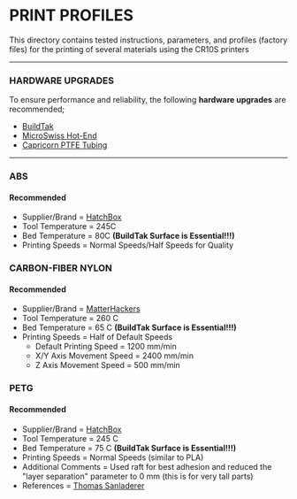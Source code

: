 # PRINT PROFILES
This directory contains tested instructions, parameters, and profiles (factory files) for the printing of several materials using the CR10S printers

---
### HARDWARE UPGRADES
To ensure performance and reliability, the following **hardware upgrades** are recommended;
* [BuildTak](https://www.buildtak.com/product/buildtak-3d-printing-surface/)
* [MicroSwiss Hot-End](https://store.micro-swiss.com/collections/creality-cr-10/products/all-metal-hotend-kit-for-cr-10)
* [Capricorn PTFE Tubing](https://store.micro-swiss.com/collections/creality-cr-10/products/capricorn-xs-bowden-tubing)

---
### ABS
#### Recommended
* Supplier/Brand              = [HatchBox](https://www.amazon.com/HATCHBOX-3D-Filament-Dimensional-Accuracy/dp/B00J0H8EWA)
* Tool Temperature            = 245C
* Bed Temperature             =  80C **(BuildTak Surface is Essential!!!)**
* Printing Speeds             = Normal Speeds/Half Speeds for Quality

### CARBON-FIBER NYLON
#### Recommended
* Supplier/Brand               = [MatterHackers](https://www.matterhackers.com/store/3d-printer-filament/nylonx-carbon-fiber-nylon-filament-1.75mm)
* Tool Temperature             = 260   C
* Bed Temperature              =  65   C **(BuildTak Surface is Essential!!!)**
* Printing Speeds              = Half of Default Speeds
  * Default Printing Speed     = 1200  mm/min
  * X/Y Axis Movement Speed    = 2400  mm/min
  * Z Axis Movement Speed      = 500   mm/min

### PETG
#### Recommended
* Supplier/Brand               = [HatchBox](https://www.amazon.com/HATCHBOX-3D-Filament-Dimensional-Accuracy/dp/B07GH684RC/ref=sr_1_2?s=industrial&ie=UTF8&qid=1538155625&sr=1-2&keywords=hatchbox+petg)
* Tool Temperature             = 245   C
* Bed Temperature              =  75   C **(BuildTak Surface is Essential!!!)**
* Printing Speeds              = Normal Speeds (similar to PLA)
* Additional Comments          = Used raft for best adhesion and reduced the "layer separation" parameter to 0 mm (this is for very tall   parts)
* References                   = [Thomas Sanladerer](https://www.youtube.com/watch?v=8_adY2K-YIc)
